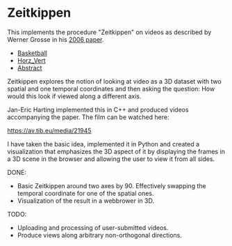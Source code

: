 # Zeitkippen
This implements the procedure "Zeitkippen" on videos as described by Werner Grosse in his [2006 paper](https://core.ac.uk/download/pdf/14510663.pdf).

* [Basketball](https://zeitkippen.qvwx.de/index.html?q=_Basketball)
* [Horz_Vert](https://zeitkippen.qvwx.de/index.html?q=_Horz_Vert)
* [Abstract](https://zeitkippen.qvwx.de/index.html?q=_Abstract)

Zeitkippen explores the notion of looking at video as a 3D dataset with two spatial and one temporal coordinates and then asking the question: How would this look if viewed along a different axis.

Jan-Eric Harting implemented this in C++ and produced videos accompanying the paper. The film can be watched here:

https://av.tib.eu/media/21945

I have taken the basic idea, implemented it in Python and created a visualization that emphasizes the 3D aspect of it by displaying the frames in a 3D scene in the browser and allowing the user to view it from all sides.

DONE:

* Basic Zeitkippen around two axes by 90. Effectively swapping the temporal coordinate for one of the spatial ones.
* Visualization of the result in a webbrower in 3D.

TODO:

* Uploading and processing of user-submitted videos.
* Produce views along arbitrary non-orthogonal directions.
